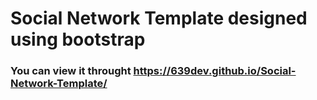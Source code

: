 # Social Network Template designed using bootstrap #

### You can view it throught https://639dev.github.io/Social-Network-Template/